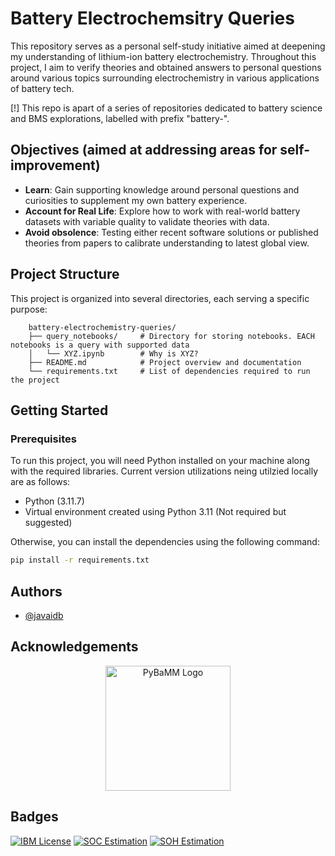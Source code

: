 
# Battery Electrochemsitry Queries

This repository serves as a personal self-study initiative aimed at deepening my understanding of lithium-ion battery electrochemistry. Throughout this project, I aim to verify theories and obtained answers to personal questions around various topics surrounding electrochemistry in various applications of battery tech. <br>

[!] This repo is apart of a series of repositories dedicated to battery science and BMS explorations, labelled with prefix "battery-".

## Objectives (aimed at addressing areas for self-improvement)

- **Learn**: Gain supporting knowledge around personal questions and curiosities to supplement my own battery experience.
- **Account for Real Life**: Explore how to work with real-world battery datasets with variable quality to validate theories with data.
- **Avoid obsolence**: Testing either recent software solutions or published theories from papers to calibrate understanding to latest global view.

## Project Structure

This project is organized into several directories, each serving a specific purpose:
```
    battery-electrochemistry-queries/
    ├── query_notebooks/     # Directory for storing notebooks. EACH notebooks is a query with supported data
    │   └── XYZ.ipynb        # Why is XYZ?
    ├── README.md            # Project overview and documentation
    └── requirements.txt     # List of dependencies required to run the project
```
## Getting Started

### Prerequisites

To run this project, you will need Python installed on your machine along with the required libraries. Current version utilizations neing utilzied locally are as follows:
- Python (3.11.7)
- Virtual environment created using Python 3.11 (Not required but suggested)

Otherwise, you can install the dependencies using the following command:

```bash
pip install -r requirements.txt
```

## Authors

- [@javaidb](https://www.github.com/javaidb)


## Acknowledgements

<p align="center">
  <img src="https://github.com/user-attachments/assets/832b4082-f77e-449e-8dfc-c60f540236a7" alt="PyBaMM Logo"  width="200" />
</p>

## Badges

[![IBM License](https://img.shields.io/badge/Certificate_ML-IBM-blue.svg)](https://www.credly.com/badges/6d82b78c-cade-4a4c-94cb-b7f89e142350/public_url)
[![SOC Estimation](https://img.shields.io/badge/Certificate_SOC-CU-c0ae88.svg)](https://coursera.org/share/b6b06ac95cd73bc569d8a6530130b154)
[![SOH Estimation](https://img.shields.io/badge/Certificate_SOH-CU-c0ae88.svg)](https://coursera.org/share/784a52ce9a135d3068b94ad406ab038a)
